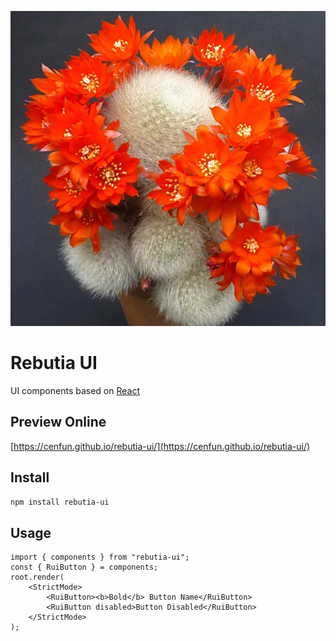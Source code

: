 ![](/scripts/rebutia.jpg)

# Rebutia UI
UI components based on [React](https://github.com/facebook/react/)
## Preview Online
[https://cenfun.github.io/rebutia-ui/](https://cenfun.github.io/rebutia-ui/)

## Install
```bash
npm install rebutia-ui
```
## Usage
```
import { components } from "rebutia-ui";
const { RuiButton } = components;
root.render(
    <StrictMode>
        <RuiButton><b>Bold</b> Button Name</RuiButton>
        <RuiButton disabled>Button Disabled</RuiButton>
    </StrictMode>
);
```